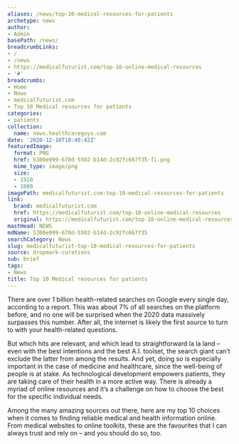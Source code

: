 ```yaml
---
aliases: /news/top-10-medical-resources-for-patients
archetype: news
author:
- Admin
basePath: /news/
breadcrumbLinks:
- /
- /news
- https://medicalfuturist.com/top-10-online-medical-resources
- '#'
breadcrumbs:
- Home
- News
- medicalfuturist.com
- Top 10 Medical resources for patients
categories:
- patients
collection:
  name: news.healthcareguys.com
date: '2020-12-10T10:40:42Z'
featuredImage:
  format: PNG
  href: 5300e999-670d-5502-b14d-2c92fc667f35-fi.png
  mime_type: image/png
  size:
  - 1920
  - 1080
imagePath: medicalfuturist.com-top-10-medical-resources-for-patients
link:
  brand: medicalfuturist.com
  href: https://medicalfuturist.com/top-10-online-medical-resources
  original: https://medicalfuturist.com/top-10-online-medical-resources
mastHead: NEWS
mdName: 5300e999-670d-5502-b14d-2c92fc667f35
searchCategory: News
slug: medicalfuturist-top-10-medical-resources-for-patients
source: dropmark-curations
sub: brief
tags:
- News
title: Top 10 Medical resources for patients
---
```


There are over 1 billion health-related searches on Google every single day, according to a report. This was about 7% of all searches on the platform before, and no one will be surprised when the 2020 data massively surpasses this number. After all, the internet is likely the first source to turn to with your health-related questions.

But which hits are relevant, and which lead to straightforward la la land – even with the best intentions and the best A.I. toolset, the search giant can’t exclude the latter from among the results. And yet, doing so is especially important in the case of medicine and healthcare, since the well-being of people is at stake. As technological development empowers patients, they are taking care of their health in a more active way. There is already a myriad of online resources and it’s a challenge on how to choose the best for the specific individual needs.

Among the many amazing sources out there, here are my top 10 choices when it comes to finding reliable medical and health information online. From medical websites to online toolkits, these are the favourites that I can always trust and rely on – and you should do so, too.